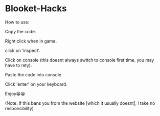 # Blooket-Hacks
How to use:

Copy the code.

Right click when in game.

click on 'inspect'.

Click on console (this doesnt always switch to console first time, you may have to rety).

Paste the code into console.

Click 'enter' on your keyboard.

Enjoy😁😀

(Note: if this bans you from the website [which it usually doesnt], I take no resbonsibility)

